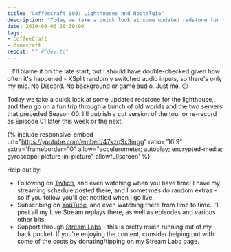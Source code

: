 ```yaml
---
title: "CoffeeCraft S00: Lighthouses and Nostalgia"
description: "Today we take a quick look at some updated redstone for the lighthouse, and then go on a fun trip through a bunch of old worlds and the two servers that preceded Season 00."
date: 2019-08-06 20:30:00
tags:
- CoffeeCraft
- Minecraft
repost: "" #"dev.to"
---
```


&hellip;I'll blame it on the late start, but I should have double-checked given how often it's happened - XSplit randomly switched audio inputs, so there's only my mic. No Discord. No background or game audio. Just me. :confused:

Today we take a quick look at some updated redstone for the lighthouse, and then go on a fun trip through a bunch of old worlds and the two servers that preceded Season 00. I'll publish a cut version of the tour or re-record as Episode 01 later this week or the next.
<!--more-->

{% include responsive-embed url="https://youtube.com/embed/47kzqSx3mgg" ratio="16:9" extra='frameborder="0" allow="accelerometer; autoplay; encrypted-media; gyroscope; picture-in-picture" allowfullscreen' %}

Help out by:
 * Following on [Twtich](https://twitch.tv/AnonJr_Live), and even watching when you have time! I have my streaming schedule posted there, and I sometimes do random extras - so if you follow you'll get notified when I go live.
 * Subscribing on [YouTube](http://www.youtube.com/channel/UCXafqhKHbkSUIrq0LAuu0tw), and even watching there from time to time. I'll post all my Live Stream replays there, as well as episodes and various other bits.
 * Support through [Stream Labs](https://streamlabs.com/anonjr_live) - this is pretty much running out of my back pocket. If you're enjoying the content, consider helping out with some of the costs by donating/tipping on my Stream Labs page.